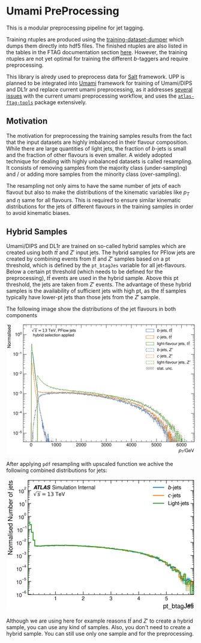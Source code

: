 # Umami PreProcessing 

This is a modular preprocessing pipeline for jet tagging.

Training ntuples are produced using the [training-dataset-dumper](https://gitlab.cern.ch/atlas-flavor-tagging-tools/training-dataset-dumper) which dumps them directly into hdf5 files. The finished ntuples are also listed in the tables in the FTAG documentation section [here](https://ftag.docs.cern.ch/software/samples/). However, the training ntuples are not yet optimal for training the different _b_-taggers and require preprocessing.

This library is alredy used to preprocess data for [Salt](https://gitlab.cern.ch/atlas-flavor-tagging-tools/algorithms/salt/) framework.
UPP is planned to be integrated into [Umami](https://gitlab.cern.ch/atlas-flavor-tagging-tools/algorithms/umami) framework for training of Umami/DIPS and DL1r and replace current umami preprocessing, as it addresses [several issues](https://gitlab.cern.ch/atlas-flavor-tagging-tools/algorithms/umami/-/issues/?label_name%5B%5D=Preprocessing) with the current umami preprocessing workflow, and uses the [`atlas-ftag-tools`](https://github.com/umami-hep/atlas-ftag-tools/) package extensively.

## Motivation
The motivation for preprocessing the training samples results from the fact that the input datasets are highly imbalanced in their flavour composition. While there are large quantities of light jets, the fraction of _b_-jets is small and the fraction of other flavours is even smaller.
A widely adopted technique for dealing with highly unbalanced datasets is called resampling. It consists of removing samples from the majority class (under-sampling) and / or adding more samples from the minority class (over-sampling). 

The resampling not only aims to have the same number of jets of each flavout but also to make the distributions of the kinematic variables like $p_T$ and $\eta$ same for all flavours. This is required to ensure similar kinematic distributions for the jets of different flavours in the training samples in order to avoid kinematic biases.

## Hybrid Samples
Umami/DIPS and DL1r are trained on so-called hybrid samples which are created using both $t\bar{t}$ and $Z'$ input jets.
The hybrid samples for PFlow jets are created by combining events from $t\bar{t}$ and $Z'$ samples based on a pt threshold, which is defined by the `pt_btagJes` variable for all jet-flavours.
Below a certain pt threshold (which needs to be defined for the preprocessing), $t\bar{t}$ events are used in the hybrid sample. Above this pt threshold, the jets are taken from $Z'$ events.
The advantage of these hybrid samples is the availability of sufficient jets with high pt, as the $t\bar{t}$ samples typically have lower-pt jets than those jets from the $Z'$ sample.

The following image show the distributions of the jet flavours in both components

![Pt distribution of hybrid samples being composed from ttbar and Zjets samples](assets/pt_btagJes-cut_spectrum.png)

After applying `pdf` resampling with upscaled function we achive the following combined distributions for jets:

![pT distribution of downsampled hybrid samples](assets/train_pt_btagJes.png)

Although we are using here for example reasons $t\bar{t}$ and $Z'$ to create a hybrid sample, you can use any kind of samples. Also, you don't need to create a hybrid sample. You can still use only one sample and for the preprocessing.






